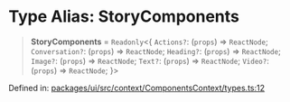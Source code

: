 # Type Alias: StoryComponents

> **StoryComponents** = `Readonly`\<\{ `Actions?`: (`props`) => `ReactNode`; `Conversation?`: (`props`) => `ReactNode`; `Heading?`: (`props`) => `ReactNode`; `Image?`: (`props`) => `ReactNode`; `Text?`: (`props`) => `ReactNode`; `Video?`: (`props`) => `ReactNode`; \}\>

Defined in: [packages/ui/src/context/ComponentsContext/types.ts:12](https://github.com/laruss/react-text-game/blob/4531810ed426df9948c54abd8dbf61d1745871f2/packages/ui/src/context/ComponentsContext/types.ts#L12)
